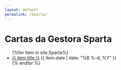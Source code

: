 ```yaml
---
layout: default
permalink: /Sparta/
---
```


<h1>Cartas da Gestora Sparta</h1>
<ul>
{%for item in site.Sparta%}
  <li>
<a href="{{ site.baseurl }}{{ item.url }}">{{ item.title }}</a>
<span>{{ item.date | date: "%B %-d, %Y" }}</span>
  </li>
    {% endfor %}
</ul>

